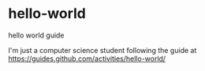 # hello-world
hello world guide

I'm just a computer science student following the guide at https://guides.github.com/activities/hello-world/

